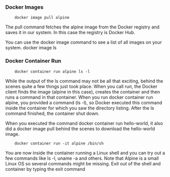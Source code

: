 ### Docker Images
        
        docker image pull alpine
 The pull command fetches the alpine image from the Docker registry and saves it in our system. In this case the registry is Docker Hub.
 
 You can use the docker image command to see a list of all images on your system.
        docker image ls

### Docker Container Run

        docker container run alpine ls -l
While the output of the ls command may not be all that exciting, behind the scenes quite a few things just took place.
When you call run, the Docker client finds the image (alpine in this case), creates the container and then runs a command in that container. 
When you run docker container run alpine, you provided a command (ls -l), so Docker executed this command inside the container for which you saw the directory listing. After the ls command finished, the container shut down.

When you executed the command docker container run hello-world, it also did a docker image pull behind the scenes to download the hello-world image.

        docker container run -it alpine /bin/sh
You are now inside the container running a Linux shell and you can try out a few commands like ls -l, uname -a and others.
Note that Alpine is a small Linux OS so several commands might be missing. Exit out of the shell and container by typing the exit command
